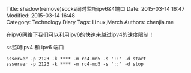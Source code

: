 Title: shadow(remove)socks同时监听ipv6&4端口
Date: 2015-03-14 16:47  
Modified: 2015-03-14 16:48  
Category: Technology Diary
Tags: Linux,March
Authors: chenjia.me

在ipv6网络下我们可以利用ipv6的快速来越过ipv4的速度限制！

ss监听ipv4 和 ipv6 端口

 	ssserver -p 2123 -k **** -m rc4-md5 -s '::' -d start
	ssserver -p 2123 -k **** -m rc4-md5 -s '::' -d stop



